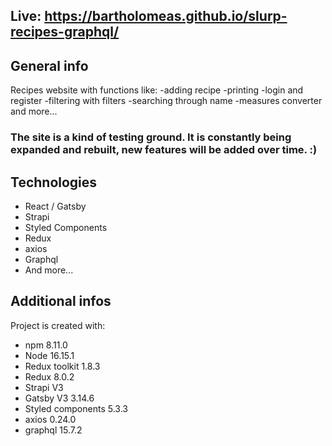 ## Live: https://bartholomeas.github.io/slurp-recipes-graphql/

## General info
Recipes website with functions like: 
-adding recipe
-printing
-login and register
-filtering with filters
-searching through name
-measures converter
and more...

### The site is a kind of testing ground. It is constantly being expanded and rebuilt, new features will be added over time. :)


## Technologies
- React / Gatsby
- Strapi
- Styled Components
- Redux
- axios
- Graphql
- And more...

	
## Additional infos
Project is created with:
* npm 8.11.0
* Node 16.15.1
* Redux toolkit 1.8.3
* Redux 8.0.2
* Strapi V3
* Gatsby V3 3.14.6
* Styled components 5.3.3
* axios 0.24.0
* graphql 15.7.2
